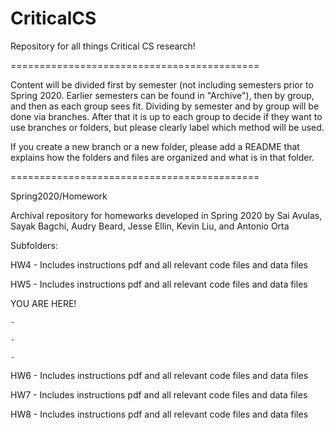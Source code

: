 # CriticalCS
Repository for all things Critical CS research!

===========================================

Content will be divided first by semester (not including semesters prior to Spring 2020. Earlier semesters can be found in "Archive"), then by group, and then as each group sees fit. Dividing by semester and by group will be done via branches. After that it is up to each group to decide if they want to use branches or folders, but please clearly label which method will be used.

If you create a new branch or a new folder, please add a README that explains how the folders and files are organized and what is in that folder.

===========================================

Spring2020/Homework

Archival repository for homeworks developed in Spring 2020 by Sai Avulas, Sayak Bagchi, Audry Beard, Jesse Ellin, Kevin Liu, and Antonio Orta

Subfolders:

HW4 - Includes instructions pdf and all relevant code files and data files

HW5 - Includes instructions pdf and all relevant code files and data files

YOU ARE HERE!
	
	-

	-

	-


HW6 - Includes instructions pdf and all relevant code files and data files

HW7 - Includes instructions pdf and all relevant code files and data files

HW8 - Includes instructions pdf and all relevant code files and data files
